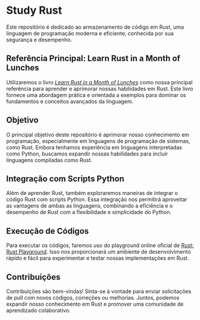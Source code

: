 # Study Rust


Este repositório é dedicado ao armazenamento de código em Rust, uma linguagem de programação moderna e eficiente, conhecida por sua segurança e desempenho.

## Referência Principal: Learn Rust in a Month of Lunches

Utilizaremos o livro [_Learn Rust in a Month of Lunches_](https://www.manning.com/books/learn-rust-in-a-month-of-lunches) como nossa principal referência para aprender e aprimorar nossas habilidades em Rust. Este livro fornece uma abordagem prática e orientada a exemplos para dominar os fundamentos e conceitos avançados da linguagem.

## Objetivo

O principal objetivo deste repositório é aprimorar nosso conhecimento em programação, especialmente em linguagens de programação de sistemas, como Rust. Embora tenhamos experiência em linguagens interpretadas como Python, buscamos expandir nossas habilidades para incluir linguagens compiladas como Rust.

## Integração com Scripts Python

Além de aprender Rust, também exploraremos maneiras de integrar o código Rust com scripts Python. Essa integração nos permitirá aproveitar as vantagens de ambas as linguagens, combinando a eficiência e o desempenho de Rust com a flexibilidade e simplicidade do Python.

## Execução de Códigos

Para executar os códigos, faremos uso do playground online oficial de [ Rust: Rust Playground](https://play.rust-lang.org/?version=stable&mode=debug&edition=2021). Isso nos proporcionará um ambiente de desenvolvimento rápido e fácil para experimentar e testar nossas implementações em Rust.

## Contribuições

Contribuições são bem-vindas! Sinta-se à vontade para enviar solicitações de pull com novos códigos, correções ou melhorias. Juntos, podemos expandir nosso conhecimento em Rust e promover uma comunidade de aprendizado colaborativo.